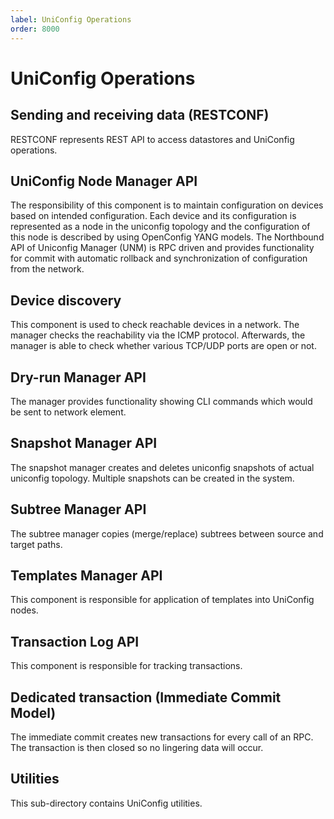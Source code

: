 ```yaml
---
label: UniConfig Operations
order: 8000
---
```


# UniConfig Operations

## Sending and receiving data (RESTCONF)

RESTCONF represents REST API to access datastores and UniConfig operations.

## UniConfig Node Manager API

The responsibility of this component is to maintain configuration on devices based on intended configuration. Each device and its configuration is represented as a node in the uniconfig topology and the configuration of this node is described by using OpenConfig YANG models. The Northbound API of Uniconfig Manager (UNM) is RPC driven and provides functionality for commit with automatic rollback and synchronization of configuration from the network.

## Device discovery

This component is used to check reachable devices in a network. The manager checks the reachability via the ICMP protocol. Afterwards, the manager is able to check whether various TCP/UDP ports are open or not.

## Dry-run Manager API

The manager provides functionality showing CLI commands which would be sent to network element.

## Snapshot Manager API

The snapshot manager creates and deletes uniconfig snapshots of actual uniconfig topology. Multiple snapshots can be created in the system.

## Subtree Manager API

The subtree manager copies (merge/replace) subtrees between source and target paths.

## Templates Manager API

This component is responsible for application of templates into UniConfig nodes.

## Transaction Log API

This component is responsible for tracking transactions.

## Dedicated transaction (Immediate Commit Model)

The immediate commit creates new transactions for every call of an RPC. The transaction is then closed so no lingering data will occur.

## Utilities

This sub-directory contains UniConfig utilities.
